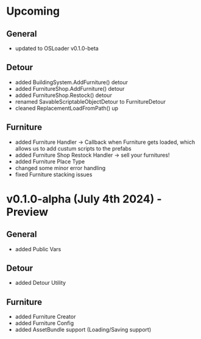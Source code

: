 # Upcoming
## General
- updated to OSLoader v0.1.0-beta
## Detour
- added BuildingSystem.AddFurniture() detour
- added FurnitureShop.AddFurniture() detour
- added FurnitureShop.Restock() detour
- renamed SavableScriptableObjectDetour to FurnitureDetour
- cleaned ReplacementLoadFromPath() up
## Furniture
- added Furniture Handler -> Callback when Furniture gets loaded, which allows us to add custum scripts to the prefabs
- added Furniture Shop Restock Handler -> sell your furnitures!
- added Furniture Place Type
- changed some minor error handling
- fixed Furniture stacking issues

# v0.1.0-alpha (July 4th 2024) - Preview
## General
- added Public Vars
## Detour
- added Detour Utility
## Furniture
- added Furniture Creator
- added Furniture Config
- added AssetBundle support (Loading/Saving support)

